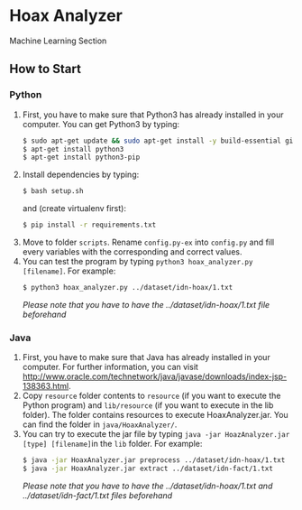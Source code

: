 # Hoax Analyzer
Machine Learning Section

## How to Start
### Python
1. First, you have to make sure that Python3 has already installed in your computer. You can get Python3 by typing:
    ```sh
    $ sudo apt-get update && sudo apt-get install -y build-essential git libjpeg-dev
    $ apt-get install python3
    $ apt-get install python3-pip
    ```
2. Install dependencies by typing:
    ```sh
    $ bash setup.sh
    ```
    and (create virtualenv first):
    ```sh
    $ pip install -r requirements.txt
    ```
2. Move to folder `scripts`. Rename `config.py-ex` into `config.py` and fill every variables with the corresponding and correct values.
3. You can test the program by typing `python3 hoax_analyzer.py [filename]`. For example:
    ```sh
    $ python3 hoax_analyzer.py ../dataset/idn-hoax/1.txt
    ```
    *Please note that you have to have the ../dataset/idn-hoax/1.txt file beforehand*

### Java
1.  First, you have to make sure that Java has already installed in your computer. For further information, you can visit http://www.oracle.com/technetwork/java/javase/downloads/index-jsp-138363.html.
2.  Copy `resource` folder contents to `resource` (if you want to execute the Python program) and `lib/resource` (if you want to execute in the lib folder). The folder contains resources to execute HoaxAnalyzer.jar. You can find the folder in `java/HoaxAnalyzer/`.
3. You can try to execute the jar file by typing `java -jar HoazAnalyzer.jar [type] [filename]`in the `lib` folder. For example:
    ```sh
    $ java -jar HoaxAnalyzer.jar preprocess ../dataset/idn-hoax/1.txt
    $ java -jar HoaxAnalyzer.jar extract ../dataset/idn-fact/1.txt
    ```
    *Please note that you have to have the ../dataset/idn-hoax/1.txt and ../dataset/idn-fact/1.txt files beforehand*
